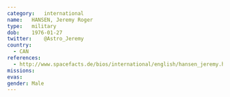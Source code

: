 ```yaml
---
category:	international
name:	HANSEN, Jeremy Roger
type:	military
dob:	1976-01-27
twitter:	@Astro_Jeremy
country:
  - CAN
references:
  - http://www.spacefacts.de/bios/international/english/hansen_jeremy.htm
missions:
evas:
gender:	Male
---
```

